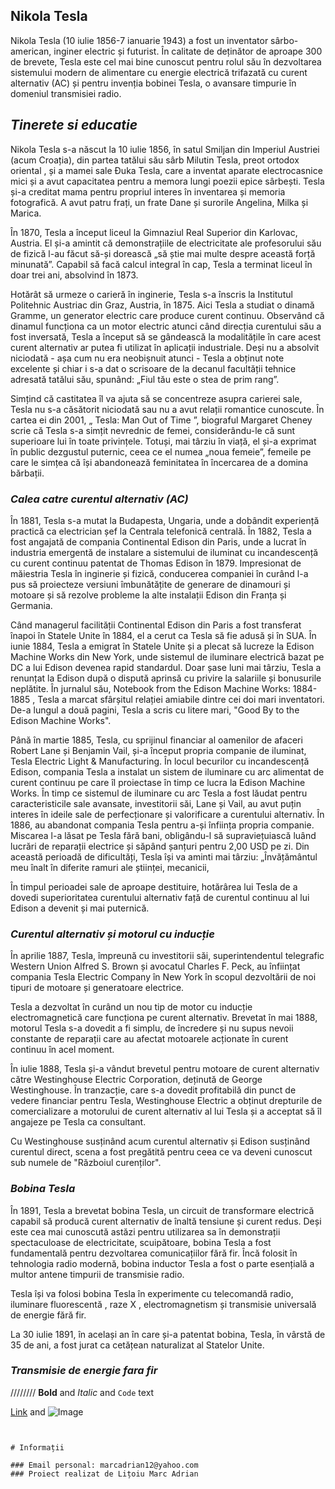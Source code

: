 ## **Nikola Tesla**

  Nikola Tesla (10 iulie 1856-7 ianuarie 1943) a fost un inventator sârbo-american, inginer electric și futurist. În calitate de deținător de aproape 300 de brevete, Tesla este cel mai bine cunoscut pentru rolul său în dezvoltarea sistemului modern de alimentare cu energie electrică trifazată cu curent alternativ (AC) și pentru invenția bobinei Tesla, o avansare timpurie în domeniul transmisiei radio.

## *Tinerete si educatie*

  Nikola Tesla s-a născut la 10 iulie 1856, în satul Smiljan din Imperiul Austriei (acum Croația), din partea tatălui său sârb Milutin Tesla, preot ortodox oriental , și a mamei sale Đuka Tesla, care a inventat aparate electrocasnice mici și a avut capacitatea pentru a memora lungi poezii epice sârbești. Tesla și-a creditat mama pentru propriul interes în inventarea și memoria fotografică. A avut patru frați, un frate Dane și surorile Angelina, Milka și Marica. 

  În 1870, Tesla a început liceul la Gimnaziul Real Superior din Karlovac, Austria. El și-a amintit că demonstrațiile de electricitate ale profesorului său de fizică l-au făcut să-și dorească „să știe mai multe despre această forță minunată”. Capabil să facă calcul integral în cap, Tesla a terminat liceul în doar trei ani, absolvind în 1873.

  Hotărât să urmeze o carieră în inginerie, Tesla s-a înscris la Institutul Politehnic Austriac din Graz, Austria, în 1875. Aici Tesla a studiat o dinamă Gramme, un generator electric care produce curent continuu. Observând că dinamul funcționa ca un motor electric atunci când direcția curentului său a fost inversată, Tesla a început să se gândească la modalitățile în care acest curent alternativ ar putea fi utilizat în aplicații industriale. Deși nu a absolvit niciodată - așa cum nu era neobișnuit atunci - Tesla a obținut note excelente și chiar i s-a dat o scrisoare de la decanul facultății tehnice adresată tatălui său, spunând: „Fiul tău este o stea de prim rang”.

Simțind că castitatea îl va ajuta să se concentreze asupra carierei sale, Tesla nu s-a căsătorit niciodată sau nu a avut relații romantice cunoscute. În cartea ei din 2001, „ Tesla: Man Out of Time ”, biograful Margaret Cheney scrie că Tesla s-a simțit nevrednic de femei, considerându-le că sunt superioare lui în toate privințele. Totuși, mai târziu în viață, el și-a exprimat în public dezgustul puternic, ceea ce el numea „noua femeie”, femeile pe care le simțea că își abandonează feminitatea în încercarea de a domina bărbații.

### *Calea catre curentul alternativ (AC)*

În 1881, Tesla s-a mutat la Budapesta, Ungaria, unde a dobândit experiență practică ca electrician șef la Centrala telefonică centrală. În 1882, Tesla a fost angajată de compania Continental Edison din Paris, unde a lucrat în industria emergentă de instalare a sistemului de iluminat cu incandescență cu curent continuu patentat de Thomas Edison în 1879. Impresionat de măiestria Tesla în inginerie și fizică, conducerea companiei în curând l-a pus să proiecteze versiuni îmbunătățite de generare de dinamouri și motoare și să rezolve probleme la alte instalații Edison din Franța și Germania.

Când managerul facilității Continental Edison din Paris a fost transferat înapoi în Statele Unite în 1884, el a cerut ca Tesla să fie adusă și în SUA. În iunie 1884, Tesla a emigrat în Statele Unite și a plecat să lucreze la Edison Machine Works din New York, unde sistemul de iluminare electrică bazat pe DC a lui Edison devenea rapid standardul. Doar șase luni mai târziu, Tesla a renunțat la Edison după o dispută aprinsă cu privire la salariile și bonusurile neplătite. În jurnalul său, Notebook from the Edison Machine Works: 1884-1885 , Tesla a marcat sfârșitul relației amiabile dintre cei doi mari inventatori. De-a lungul a două pagini, Tesla a scris cu litere mari, "Good By to the Edison Machine Works".

Până în martie 1885, Tesla, cu sprijinul financiar al oamenilor de afaceri Robert Lane și Benjamin Vail, și-a început propria companie de iluminat, Tesla Electric Light & Manufacturing. În locul becurilor cu incandescență Edison, compania Tesla a instalat un sistem de iluminare cu arc alimentat de curent continuu pe care îl proiectase în timp ce lucra la Edison Machine Works. În timp ce sistemul de iluminare cu arc Tesla a fost lăudat pentru caracteristicile sale avansate, investitorii săi, Lane și Vail, au avut puțin interes în ideile sale de perfecționare și valorificare a curentului alternativ. În 1886, au abandonat compania Tesla pentru a-și înființa propria companie. Miscarea l-a lăsat pe Tesla fără bani, obligându-l să supraviețuiască luând lucrări de reparații electrice și săpând șanțuri pentru 2,00 USD pe zi. Din această perioadă de dificultăți, Tesla își va aminti mai târziu: „Învățământul meu înalt în diferite ramuri ale științei, mecanicii,

În timpul perioadei sale de aproape destituire, hotărârea lui Tesla de a dovedi superioritatea curentului alternativ față de curentul continuu al lui Edison a devenit și mai puternică.

### *Curentul alternativ și motorul cu inducție*

În aprilie 1887, Tesla, împreună cu investitorii săi, superintendentul telegrafic Western Union Alfred S. Brown și avocatul Charles F. Peck, au înființat compania Tesla Electric Company în New York în scopul dezvoltării de noi tipuri de motoare și generatoare electrice.

Tesla a dezvoltat în curând un nou tip de motor cu inducție electromagnetică care funcționa pe curent alternativ. Brevetat în mai 1888, motorul Tesla s-a dovedit a fi simplu, de încredere și nu supus nevoii constante de reparații care au afectat motoarele acționate în curent continuu în acel moment.

În iulie 1888, Tesla și-a vândut brevetul pentru motoare de curent alternativ către Westinghouse Electric Corporation, deținută de George Westinghouse. În tranzacție, care s-a dovedit profitabilă din punct de vedere financiar pentru Tesla, Westinghouse Electric a obținut drepturile de comercializare a motorului de curent alternativ al lui Tesla și a acceptat să îl angajeze pe Tesla ca consultant.

Cu Westinghouse susținând acum curentul alternativ și Edison susținând curentul direct, scena a fost pregătită pentru ceea ce va deveni cunoscut sub numele de "Războiul curenților".

### *Bobina Tesla*

În 1891, Tesla a brevetat bobina Tesla, un circuit de transformare electrică capabil să producă curent alternativ de înaltă tensiune și curent redus. Deși este cea mai cunoscută astăzi pentru utilizarea sa în demonstrații spectaculoase de electricitate, scuipătoare, bobina Tesla a fost fundamentală pentru dezvoltarea comunicațiilor fără fir. Încă folosit în tehnologia radio modernă, bobina inductor Tesla a fost o parte esențială a multor antene timpurii de transmisie radio.

Tesla își va folosi bobina Tesla în experimente cu telecomandă radio, iluminare fluorescentă , raze X , electromagnetism și transmisie universală de energie fără fir. 

La 30 iulie 1891, în același an în care și-a patentat bobina, Tesla, în vârstă de 35 de ani, a fost jurat ca cetățean naturalizat al Statelor Unite.

### *Transmisie de energie fara fir*


////////
**Bold** and _Italic_ and `Code` text

[Link](url) and ![Image](src)
```


# Informații

### Email personal: marcadrian12@yahoo.com
### Proiect realizat de Lițoiu Marc Adrian
